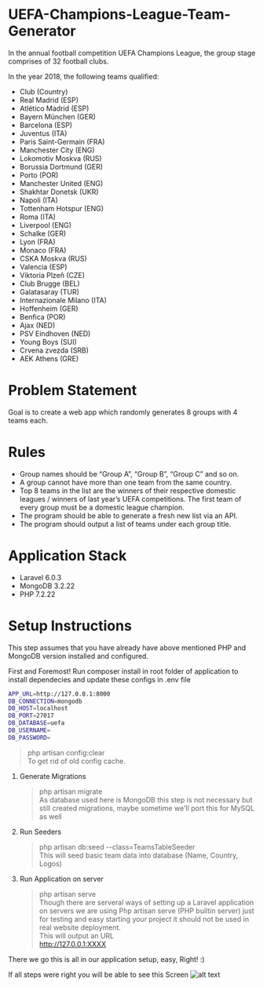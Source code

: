 # UEFA-Champions-League-Team-Generator
In the annual football competition UEFA Champions League, the group stage comprises of 32 football clubs.

In the year 2018, the following teams qualified:
- Club (Country)
- Real Madrid (ESP)
- Atlético Madrid (ESP)
- Bayern München (GER)
- Barcelona (ESP)
- Juventus (ITA)
- Paris Saint-Germain (FRA)
- Manchester City (ENG)
- Lokomotiv Moskva (RUS)
- Borussia Dortmund (GER)
- Porto (POR)
- Manchester United (ENG)
- Shakhtar Donetsk (UKR)
- Napoli (ITA)
- Tottenham Hotspur (ENG)
- Roma (ITA)
- Liverpool (ENG)
- Schalke (GER)
- Lyon (FRA)
- Monaco (FRA)
- CSKA Moskva (RUS)
- Valencia (ESP)
- Viktoria Plzeň (CZE)
- Club Brugge (BEL)
- Galatasaray (TUR)
- Internazionale Milano (ITA)
- Hoffenheim (GER)
- Benfica (POR)
- Ajax (NED)
- PSV Eindhoven (NED)
- Young Boys (SUI)
- Crvena zvezda (SRB)
- AEK Athens (GRE)

# Problem Statement
Goal is to create a web app which randomly generates 8 groups with 4 teams each.

# Rules
- Group names should be “Group A”, “Group B”, “Group C” and so on.
- A group cannot have more than one team from the same country.
- Top 8 teams in the list are the winners of their respective domestic leagues / winners of last year’s UEFA competitions. The first team of every group must be a domestic league champion.
- The program should be able to generate a fresh new list via an API.
- The program should output a list of teams under each group title.

# Application Stack
- Laravel 6.0.3
- MongoDB 3.2.22
- PHP 7.2.22

# Setup Instructions
This step assumes that you have already have above mentioned PHP and MongoDB version installed and configured.

First and Foremost!
Run  composer install in root folder of application to install dependecies and update these configs in .env file

```sh
APP_URL=http://127.0.0.1:8000
DB_CONNECTION=mongodb
DB_HOST=localhost
DB_PORT=27017
DB_DATABASE=uefa
DB_USERNAME=
DB_PASSWORD=
```
> php artisan config:clear <br> To get rid of old config cache.

1. Generate Migrations
    > php artisan migrate
        <br>As database used here is MongoDB this step is not necessary but still created migrations, maybe sometime we'll port this for MySQL as well

2. Run Seeders
    > php artisan db:seed --class=TeamsTableSeeder
        <br>This will seed basic team data into database (Name, Country, Logos) 
3. Run Application on server
    > php artisan serve <br>
    Though there are serveral ways of setting up a Laravel application on servers we are using Php artisan serve (PHP builtin server) just for testing and easy starting your project it should not be used in real website deployment.
    <br> This will output an URL 
    <br> http://127.0.0.1:XXXX
    
    
There we go this is all in our application setup, easy, Right! :)

If all steps were right you will be able to see this Screen
![alt text](https://drive.google.com/file/d/1Irp4O9Hsf_cOcwhp30eKYJsES6TI7Mfi/view?usp=sharing)    
